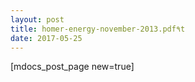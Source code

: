 ```yaml
---
layout: post
title: homer-energy-november-2013.pdf٩t
date: 2017-05-25
---
```


[mdocs_post_page new=true]